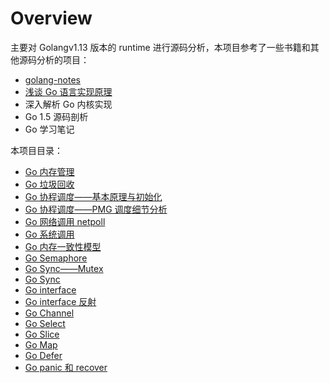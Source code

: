 # Overview

主要对 Golangv1.13 版本的 runtime 进行源码分析，本项目参考了一些书籍和其他源码分析的项目：

- [golang-notes](https://github.com/cch123/golang-notes)
- [浅谈 Go 语言实现原理](https://draveness.me/golang/)
- 深入解析 Go 内核实现
- Go 1.5 源码剖析
- Go 学习笔记

本项目目录：

- [Go 内存管理](https://github.com/LeoYang90/Golang-Internal-Notes/blob/master/Go%20%E5%86%85%E5%AD%98%E7%AE%A1%E7%90%86.md)
- [Go 垃圾回收](https://github.com/LeoYang90/Golang-Internal-Notes/blob/master/Go%20%E5%9E%83%E5%9C%BE%E5%9B%9E%E6%94%B6.md)
- [Go 协程调度——基本原理与初始化](https://github.com/LeoYang90/Golang-Internal-Notes/blob/master/Go%20%E5%8D%8F%E7%A8%8B%E8%B0%83%E5%BA%A6%E2%80%94%E2%80%94%E5%9F%BA%E6%9C%AC%E5%8E%9F%E7%90%86%E4%B8%8E%E5%88%9D%E5%A7%8B%E5%8C%96.md)
- [Go 协程调度——PMG 调度细节分析](https://github.com/LeoYang90/Golang-Internal-Notes/blob/master/Go%20%E5%8D%8F%E7%A8%8B%E8%B0%83%E5%BA%A6%E2%80%94%E2%80%94PMG%20%E8%B0%83%E5%BA%A6%E7%BB%86%E8%8A%82%E5%88%86%E6%9E%90.md)
- [Go 网络调用 netpoll](https://github.com/LeoYang90/Golang-Internal-Notes/blob/master/Go%20%E7%BD%91%E7%BB%9C%E8%B0%83%E7%94%A8%20netpoll.md)
- [Go 系统调用](https://github.com/LeoYang90/Golang-Internal-Notes/blob/master/Go%20%E7%B3%BB%E7%BB%9F%E8%B0%83%E7%94%A8.md)
- [Go 内存一致性模型](https://github.com/LeoYang90/Golang-Internal-Notes/blob/master/Go%20%E5%86%85%E5%AD%98%E4%B8%80%E8%87%B4%E6%80%A7%E6%A8%A1%E5%9E%8B.md)
- [Go Semaphore](https://github.com/LeoYang90/Golang-Internal-Notes/blob/master/Go%20Semaphore.md)
- [Go Sync——Mutex](https://github.com/LeoYang90/Golang-Internal-Notes/blob/master/Go%20Sync%E2%80%94%E2%80%94Mutex.md)
- [Go Sync](https://github.com/LeoYang90/Golang-Internal-Notes/blob/master/Go%20Sync.md)
- [Go interface](https://github.com/LeoYang90/Golang-Internal-Notes/blob/master/Go%20interface.md)
- [Go interface 反射](https://github.com/LeoYang90/Golang-Internal-Notes/blob/master/Go%20interface%20%E5%8F%8D%E5%B0%84.md)
- [Go Channel](https://github.com/LeoYang90/Golang-Internal-Notes/blob/master/Go%20Channel.md)
- [Go Select](https://github.com/LeoYang90/Golang-Internal-Notes/blob/master/Go%20Select.md)
- [Go Slice](https://github.com/LeoYang90/Golang-Internal-Notes/blob/master/Go%20Slice.md)
- [Go Map](https://github.com/LeoYang90/Golang-Internal-Notes/blob/master/Go%20Map.md)
- [Go Defer](https://github.com/LeoYang90/Golang-Internal-Notes/blob/master/Go%20Defer.md)
- [Go panic 和 recover](https://github.com/LeoYang90/Golang-Internal-Notes/blob/master/Go%20panic%20%E5%92%8C%20recover.md)